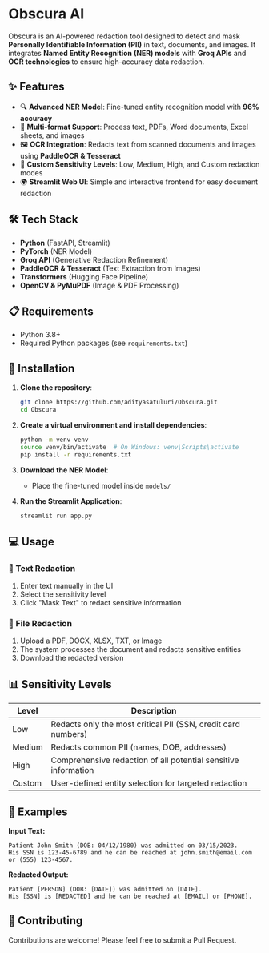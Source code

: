 # Obscura AI

Obscura is an AI-powered redaction tool designed to detect and mask **Personally Identifiable Information (PII)** in text, documents, and images. It integrates **Named Entity Recognition (NER) models** with **Groq APIs** and **OCR technologies** to ensure high-accuracy data redaction.

## ✨ Features

- 🔍 **Advanced NER Model**: Fine-tuned entity recognition model with **96% accuracy**
- 📄 **Multi-format Support**: Process text, PDFs, Word documents, Excel sheets, and images
- 🖼️ **OCR Integration**: Redacts text from scanned documents and images using **PaddleOCR & Tesseract**
- 🔐 **Custom Sensitivity Levels**: Low, Medium, High, and Custom redaction modes
- 🌍 **Streamlit Web UI**: Simple and interactive frontend for easy document redaction

## 🛠️ Tech Stack

- **Python** (FastAPI, Streamlit)
- **PyTorch** (NER Model)
- **Groq API** (Generative Redaction Refinement)
- **PaddleOCR & Tesseract** (Text Extraction from Images)
- **Transformers** (Hugging Face Pipeline)
- **OpenCV & PyMuPDF** (Image & PDF Processing)

## 📋 Requirements

- Python 3.8+
- Required Python packages (see `requirements.txt`)

## 🚀 Installation

1. **Clone the repository**:
   ```sh
   git clone https://github.com/adityasatuluri/Obscura.git
   cd Obscura
   ```

2. **Create a virtual environment and install dependencies**:
   ```sh
   python -m venv venv
   source venv/bin/activate  # On Windows: venv\Scripts\activate
   pip install -r requirements.txt
   ```

3. **Download the NER Model**:
   - Place the fine-tuned model inside `models/`

4. **Run the Streamlit Application**:
   ```sh
   streamlit run app.py
   ```

## 💻 Usage

### 🔹 Text Redaction
1. Enter text manually in the UI
2. Select the sensitivity level
3. Click "Mask Text" to redact sensitive information

### 🔹 File Redaction
1. Upload a PDF, DOCX, XLSX, TXT, or Image
2. The system processes the document and redacts sensitive entities
3. Download the redacted version

## 📊 Sensitivity Levels

| Level | Description |
|-------|-------------|
| Low | Redacts only the most critical PII (SSN, credit card numbers) |
| Medium | Redacts common PII (names, DOB, addresses) |
| High | Comprehensive redaction of all potential sensitive information |
| Custom | User-defined entity selection for targeted redaction |

## 📝 Examples

**Input Text:**
```
Patient John Smith (DOB: 04/12/1980) was admitted on 03/15/2023. 
His SSN is 123-45-6789 and he can be reached at john.smith@email.com or (555) 123-4567.
```

**Redacted Output:**
```
Patient [PERSON] (DOB: [DATE]) was admitted on [DATE]. 
His [SSN] is [REDACTED] and he can be reached at [EMAIL] or [PHONE].
```

## 🤝 Contributing

Contributions are welcome! Please feel free to submit a Pull Request.
